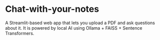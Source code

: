 # Chat-with-your-notes
A Streamlit-based web app that lets you upload a PDF and ask questions about it. It is powered by local AI using Ollama + FAISS + Sentence Transformers. 
